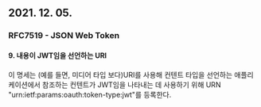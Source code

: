 ## 2021. 12. 05.

### RFC7519 - JSON Web Token

#### 9. 내용이 JWT임을 선언하는 URI

이 명세는 (예를 들면, 미디어 타입 보다)URI를 사용해 컨텐트 타입을 선언하는 애플리케이션에서 참조하는 컨텐트가 JWT임을 나타내는 데 사용하기 위해 URN "urn:ietf:params:oauth:token-type:jwt"를 등록한다.



